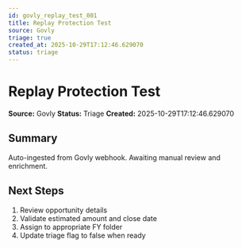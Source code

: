 ```yaml
---
id: govly_replay_test_001
title: Replay Protection Test
source: Govly
triage: true
created_at: 2025-10-29T17:12:46.629070
status: triage
---
```


# Replay Protection Test

**Source:** Govly
**Status:** Triage
**Created:** 2025-10-29T17:12:46.629070

## Summary

Auto-ingested from Govly webhook. Awaiting manual review and enrichment.

## Next Steps

1. Review opportunity details
2. Validate estimated amount and close date
3. Assign to appropriate FY folder
4. Update triage flag to false when ready
